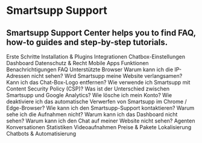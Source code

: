 # Smartsupp Support
## Smartsupp Support Center helps you to find FAQ, how-to guides and step-by-step tutorials.
Erste Schritte 
Installation & Plugins 
Integrationen 
Chatbox-Einstellungen 
Dashboard 
Datenschutz & Recht 
Mobile Apps 
Funktionen 
Benachrichtigungen 
FAQ 
Unterstützte Browser 
Warum kann ich die IP-Adressen nicht sehen? 
Wird Smartsupp meine Website verlangsamen? 
Kann ich das Chat-Box-Logo entfernen? 
Wie verwende ich Smartsupp mit Content Security Policy (CSP)? 
Was ist der Unterschied zwischen Smartsupp und Google Analytics? 
Wie lösche ich mein Konto? 
Wie deaktiviere ich das automatische Verwerfen von Smartsupp im Chrome / Edge-Browser? 
Wie kann ich den Smartsupp-Support kontaktieren? 
Warum sehe ich die Aufnahmen nicht? 
Warum kann ich das Dashboard nicht sehen? 
Warum kann ich den Chat auf meiner Website nicht sehen? 
Agenten 
Konversationen 
Statistiken 
Videoaufnahmen 
Preise & Pakete 
Lokalisierung 
Chatbots & Automatisierung

